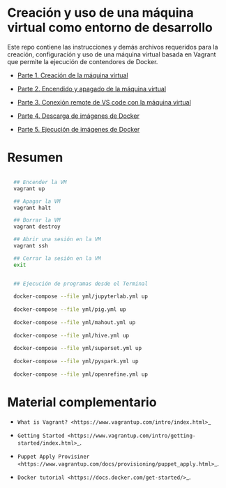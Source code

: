 Creación y uso de una máquina virtual como entorno de desarrollo
=================================================================================================

Este repo contiene las instrucciones y demás archivos requeridos para la creación, configuración
y uso de una máquina virtual basada en Vagrant que permite la ejecución de contendores de Docker.

* [Parte 1. Creación de la máquina virtual ](tutorial/parte-1-creacion-vm.rst)

* [Parte 2. Encendido y apagado de la máquina virtual](tutorial/parte-2-encendido-apagado-vm.rst)

* [Parte 3. Conexión remote de VS code con la máquina virtual](tutorial/parte-3-conexion-vscode.rst)

* [Parte 4. Descarga de imágenes de Docker](tutorial/parte-4-descarga-imagenes.rst)

* [Parte 5. Ejecución de imágenes de Docker](tutorial/parte-5-ejecucion-imagenes.rst)


Resumen
=================================================================================================

```bash 

  ## Encender la VM
  vagrant up

  ## Apagar la VM
  vagrant halt

  ## Borrar la VM
  vagrant destroy

  ## Abrir una sesión en la VM
  vagrant ssh

  ## Cerrar la sesión en la VM
  exit


  ## Ejecución de programas desde el Terminal
  
  docker-compose --file yml/jupyterlab.yml up
  
  docker-compose --file yml/pig.yml up
  
  docker-compose --file yml/mahout.yml up
  
  docker-compose --file yml/hive.yml up
  
  docker-compose --file yml/superset.yml up
  
  docker-compose --file yml/pyspark.yml up
  
  docker-compose --file yml/openrefine.yml up
```  
  

Material complementario
========================================

* `What is Vagrant? <https://www.vagrantup.com/intro/index.html>`_

* `Getting Started <https://www.vagrantup.com/intro/getting-started/index.html>`_.

* `Puppet Apply Provisiner <https://www.vagrantup.com/docs/provisioning/puppet_apply.html>`_.

* `Docker tutorial <https://docs.docker.com/get-started/>`_.
